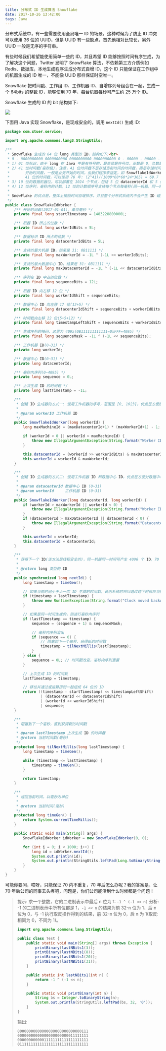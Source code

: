 ```yaml
---
title: 分布式 ID 生成算法 Snowflake
date: 2017-10-26 13:42:00
tags: Java
---
```


分布式系统中，有一些需要使用全局唯一 ID 的场景，这种时候为了防止 ID 冲突可以使用 36 位的 UUID，但是 UUID 有一些缺点，首先他相对比较长，另外 UUID 一般是无序的字符串。

有些时候我们希望能使用简单一些的 ID，并且希望 ID 能够按照时间有序生成，为了解决这个问题，Twitter 发明了 SnowFlake 算法，不依赖第三方介质例如 Redis、数据库，本地生成程序生成分布式自增 ID，这个 ID 只能保证在工作组中的机器生成的 ID 唯一，不能像 UUID 那样保证时空唯一。

Snowflake 把时间戳、工作组 ID、工作机器 ID、自增序列号组合在一起，生成一个 64bits 的整数 ID，能够使用 70 年，每台机器每秒可产生约 25 万个 ID。

Snowflake 生成的 ID 的 bit 结构如下:

![](/img/java/snowflake.png)<!--more-->

下面用 Java 实现 Snowflake，是现成安全的，调用 `nextId()` 生成 ID:

```java
package com.xtuer.service;

import org.apache.commons.lang3.StringUtils;

/**
 * Snowflake 生成的 64 位 long 类型的 ID，结构如下:<br>
 * 0 - 0000000000 0000000000 0000000000 0000000000 0 - 00000 - 00000 - 000000000000 <br>
 * 1) 01 位标识，由于 long 在 Java 中是有符号的，最高位是符号位，正数是 0，负数是 1，ID 一般使用正数，所以最高位是 0<br>
 * 2) 41 位时间截(毫秒级)，注意，41 位时间截不是存储当前时间的时间截，而是存储时间截的差值(当前时间 - 开始时间)得到的值，
 *       开始时间截，一般是业务开始的时间，由我们程序来指定，如 SnowflakeIdWorker 中的 startTimestamp 属性。
 *       41 位的时间截，可以使用 70 年: (2^41)/(1000*60*60*24*365) = 69.7 年<br>
 * 3) 10 位的数据机器位，可以部署在 1024 个节点，包括 5 位 datacenterId 和 5 位 workerId<br>
 * 4) 12 位序列，毫秒内的计数，12 位的计数顺序号支持每个节点每毫秒(同一机器，同一时间截)产生 4096 个 ID 序号<br>
 *
 * SnowFlake 的优点是，整体上按照时间自增排序，并且整个分布式系统内不会产生 ID 碰撞(由数据中心 ID 和机器 ID 作区分)，并且效率较高，经测试，SnowFlake 每秒能够产生约 26 万个 ID。
 */
public class SnowflakeIdWorker {
    /** 开始时间截(2017-01-01)，单位毫秒 */
    private final long startTimestamp = 1483228800000L;

    /** 机器 ID 所占的位数 */
    private final long workerIdBits = 5L;

    /** 数据标识 ID 所占的位数 */
    private final long datacenterIdBits = 5L;

    /** 支持的最大机器 ID，结果是 31: 0B11111 */
    private final long maxWorkerId = -1L ^ (-1L << workerIdBits);

    /** 支持的最大数据中心 ID，结果是 31: 0B11111 */
    private final long maxDatacenterId = -1L ^ (-1L << datacenterIdBits);

    /** 序列在 ID 中占的位数 */
    private final long sequenceBits = 12L;

    /** 机器 ID 向左移 12 位 */
    private final long workerIdShift = sequenceBits;

    /** 数据中心 ID 向左移 17 位(12+5) */
    private final long datacenterIdShift = sequenceBits + workerIdBits;

    /** 时间截向左移 22 位(5+5+12) */
    private final long timestampLeftShift = sequenceBits + workerIdBits + datacenterIdBits;

    /** 生成序列的掩码，这里为 4095(0B111111111111=0xFFF=4095) */
    private final long sequenceMask = -1L ^ (-1L << sequenceBits);

    /** 工作机器 ID(0~31) */
    private long workerId;

    /** 数据中心 ID(0~31) */
    private long datacenterId;

    /** 毫秒内序列(0~4095) */
    private long sequence = 0L;

    /** 上次生成 ID 的时间截 */
    private long lastTimestamp = -1L;

    /**
     * 创建 ID 生成器的方式一: 使用工作机器的序号，范围是 [0, 1023]，优点是方便给机器编号
     *
     * @param workerId 工作机器 ID
     */
    public SnowflakeIdWorker(long workerId) {
        long maxMachineId = (maxDatacenterId+1) * (maxWorkerId+1) - 1; // 1023

        if (workerId < 0 || workerId > maxMachineId) {
            throw new IllegalArgumentException(String.format("Worker ID can't be greater than %d or less than 0", maxMachineId));
        }

        this.datacenterId = (workerId >> workerIdBits) & maxDatacenterId;
        this.workerId = workerId & maxWorkerId;
    }

    /**
     * 创建 ID 生成器的方式二: 使用工作机器 ID 和数据中心 ID，优点是方便分数据中心管理
     *
     * @param datacenterId 数据中心 ID (0~31)
     * @param workerId     工作机器 ID (0~31)
     */
    public SnowflakeIdWorker(long datacenterId, long workerId) {
        if (workerId > maxWorkerId || workerId < 0) {
            throw new IllegalArgumentException(String.format("Worker ID can't be greater than %d or less than 0", maxWorkerId));
        }
        if (datacenterId > maxDatacenterId || datacenterId < 0) {
            throw new IllegalArgumentException(String.format("Datacenter ID can't be greater than %d or less than 0", maxDatacenterId));
        }

        this.workerId = workerId;
        this.datacenterId = datacenterId;
    }

    /**
     * 获得下一个 ID(该方法是线程安全的)，同一机器同一时间可产生 4096 个 ID，70 年内不生成重复的 ID
     *
     * @return long 类型的 ID
     */
    public synchronized long nextId() {
        long timestamp = timeGen();

        // 如果当前时间小于上一次 ID 生成的时间戳，说明系统时钟回退过这个时候应当抛出异常
        if (timestamp < lastTimestamp) {
            throw new RuntimeException(String.format("Clock moved backwards. Refusing to generate id for %d milliseconds", lastTimestamp - timestamp));
        }

        // 如果是同一时间生成的，则进行毫秒内序列
        if (lastTimestamp == timestamp) {
            sequence = (sequence + 1) & sequenceMask;

            // 毫秒内序列溢出
            if (sequence == 0) {
                // 阻塞到下一个毫秒，获得新的时间戳
                timestamp = tilNextMillis(lastTimestamp);
            }
        } else {
            sequence = 0L; // 时间戳改变，毫秒内序列重置
        }

        // 上次生成 ID 的时间截
        lastTimestamp = timestamp;

        // 移位并通过或运算拼到一起组成 64 位的 ID
        return ((timestamp - startTimestamp) << timestampLeftShift)
                | (datacenterId << datacenterIdShift)
                | (workerId << workerIdShift)
                | sequence;
    }

    /**
     * 阻塞到下一个毫秒，直到获得新的时间戳
     *
     * @param lastTimestamp 上次生成 ID 的时间截
     * @return 当前时间戳(毫秒)
     */
    protected long tilNextMillis(long lastTimestamp) {
        long timestamp = timeGen();

        while (timestamp <= lastTimestamp) {
            timestamp = timeGen();
        }

        return timestamp;
    }

    /**
     * 返回当前时间，以毫秒为单位
     *
     * @return 当前时间(毫秒)
     */
    protected long timeGen() {
        return System.currentTimeMillis();
    }

    public static void main(String[] args) {
        SnowflakeIdWorker idWorker = new SnowflakeIdWorker(0, 0);

        for (int i = 0; i < 1000; i++) {
            long id = idWorker.nextId();
            System.out.println(id);
            System.out.println(StringUtils.leftPad(Long.toBinaryString(id), 64, "0"));
        }
    }
}
```

可能你要问，哎呀，只能保证 70 内不重复，70 年后怎么办呢？我的答案是，让 70 年后公司的同事去头疼吧，问题是，你们公司能活到什么时候都是个问题！

> 提示: 求一个整数，它的二进制表示中最后 n 位为 1: `-1 ^ (-1 << n)`
> 分析: -1 的二进制表示中所有位都是 1，`-1 << n` 的结果为前 32-n 位为 1，后 n 位为 0，与 -1 执行取反操作得到的结果，前 32-n 位为 0，后 n 为 1(取反: 相同为 0，不同为 1)。
>
> ```java
> import org.apache.commons.lang.StringUtils;
>
> public class Test {
>     public static void main(String[] args) throws Exception {
>         printBinary(lastNBits1(3));
>         printBinary(lastNBits1(8));
>         printBinary(lastNBits1(20));
>         printBinary(lastNBits1(31));
>     }
>
>     public static int lastNBits1(int n) {
>         return -1 ^ (-1 << n);
>     }
>
>     public static void printBinary(int n) {
>         String bs = Integer.toBinaryString(n);
>         System.out.println(StringUtils.leftPad(bs, 32, '0'));
>     }
> }
> ```
>
> 输出:
>
> ```
> 00000000000000000000000000000111
> 00000000000000000000000011111111
> 00000000000011111111111111111111
> 01111111111111111111111111111111
> ```

